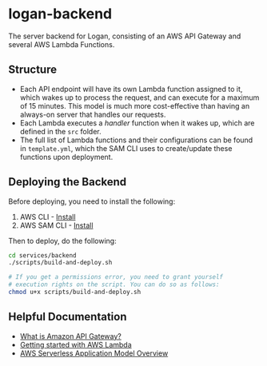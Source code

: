 # logan-backend

The server backend for Logan, consisting of an AWS API Gateway and several AWS Lambda Functions.

## Structure
- Each API endpoint will have its own Lambda function assigned to it, which wakes up to process the request, and can execute for a maximum of 15 minutes.
This model is much more cost-effective than having an always-on server that handles our requests.
- Each Lambda executes a _handler_ function when it wakes up, which are defined in the `src` folder.
- The full list of Lambda functions and their configurations can be found in `template.yml`,
which the SAM CLI uses to create/update these functions upon deployment.

## Deploying the Backend

Before deploying, you need to install the following:
1. AWS CLI - [Install](https://docs.aws.amazon.com/cli/latest/userguide/cli-chap-install.html)
2. AWS SAM CLI - [Install](https://docs.aws.amazon.com/serverless-application-model/latest/developerguide/serverless-sam-cli-install.html)

Then to deploy, do the following:
```bash
cd services/backend
./scripts/build-and-deploy.sh

# If you get a permissions error, you need to grant yourself
# execution rights on the script. You can do so as follows:
chmod u+x scripts/build-and-deploy.sh
```

## Helpful Documentation
- [What is Amazon API Gateway?](https://docs.aws.amazon.com/apigateway/latest/developerguide/welcome.html)
- [Getting started with AWS Lambda](https://docs.aws.amazon.com/lambda/latest/dg/getting-started.html)
- [AWS Serverless Application Model Overview](https://aws.amazon.com/serverless/sam/)
